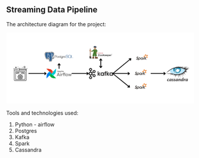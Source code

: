 ## Streaming Data Pipeline

The architecture diagram for the project:

![alt text](misc/streaming-pipeline-resized.png?raw=true)

Tools and technologies used:
1. Python - airflow
2. Postgres
3. Kafka
4. Spark
5. Cassandra
 

